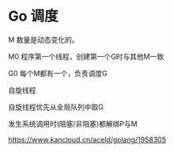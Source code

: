 # Go 调度


M 数量是动态变化的。

M0  程序第一个线程，创建第一个G时与其他M一致

G0  每个M都有一个，负责调度G

自旋线程

自旋线程优先从全局队列中取G

发生系统调用时(阻塞/非阻塞)都解绑P与M

https://www.kancloud.cn/aceld/golang/1958305

